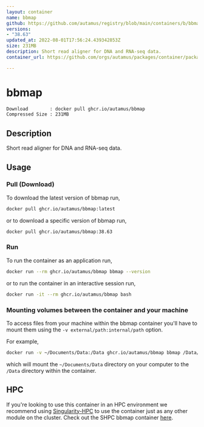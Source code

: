 ```yaml
---
layout: container
name: bbmap
github: https://github.com/autamus/registry/blob/main/containers/b/bbmap/spack.yaml
versions:
- "38.63"
updated_at: 2022-08-01T17:56:24.439342853Z
size: 231MB
description: Short read aligner for DNA and RNA-seq data.
container_url: https://github.com/orgs/autamus/packages/container/package/bbmap

---
```

# bbmap
```bash 
Download        : docker pull ghcr.io/autamus/bbmap
Compressed Size : 231MB
```

## Description
Short read aligner for DNA and RNA-seq data.

## Usage
### Pull (Download)
To download the latest version of bbmap run,

```bash
docker pull ghcr.io/autamus/bbmap:latest
```

or to download a specific version of bbmap run,

```bash
docker pull ghcr.io/autamus/bbmap:38.63
```
### Run
To run the container as an application run,
```bash
docker run --rm ghcr.io/autamus/bbmap bbmap --version
```

or to run the container in an interactive session run,
```bash
docker run -it --rm ghcr.io/autamus/bbmap bash
```

### Mounting volumes between the container and your machine
To access files from your machine within the bbmap container you'll have to mount them using the `-v external/path:internal/path` option.

For example,
```bash
docker run -v ~/Documents/Data:/Data ghcr.io/autamus/bbmap bbmap /Data/myData.csv
```
which will mount the `~/Documents/Data` directory on your computer to the `/Data` directory within the container.

## HPC
If you're looking to use this container in an HPC environment we recommend using [Singularity-HPC](https://singularity-hpc.readthedocs.io) to use the container just as any other module on the cluster. Check out the SHPC bbmap container [here](https://singularityhub.github.io/singularity-hpc/r/ghcr.io-autamus-bbmap/).